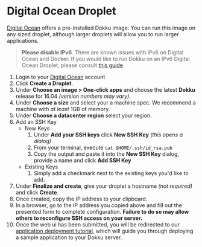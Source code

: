 # Digital Ocean Droplet

[Digital Ocean](https://www.digitalocean.com/products/compute/) offers a pre-installed Dokku image. You can run this image on any sized droplet, although larger droplets will allow you to run larger applications.

> **Please disable IPv6**. There are known issues with IPv6 on Digital Ocean and Docker. If you would like to run Dokku on an IPv6 Digital Ocean Droplet, please consult [this guide](https://jeffloughridge.wordpress.com/2015/01/17/native-ipv6-functionality-in-docker/).

1. Login to your [Digital Ocean](https://m.do.co/c/fe06b043a083) account
2. Click **Create a Droplet**.
3. Under **Choose an image > One-click apps** and choose the latest **Dokku** release for 16.04 _(version numbers may vary)_.
4. Under **Choose a size** and select your a machine spec. We recommend a machine with _at least_ 1GB of memory.
5. Under **Choose a datacenter region** select your region.
6. Add an SSH Key
   * New Keys
     1. Under **Add your SSH keys** click **New SSH Key** _(this opens a dialog)_
     2. From your terminal, execute `cat $HOME/.ssh/id_rsa.pub`
     3. Copy the output and paste it into the **New SSH Key** dialog, provide a name and click **Add SSH Key**
   * Existing Keys
     1. Simply add a checkmark next to the existing keys you'd like to add.
7. Under **Finalize and create**, give your droplet a hostname _(not required)_ and click **Create**.
8. Once created, copy the IP address to your clipboard.
9. In a browser, go to the IP address you copied above and fill out the presented form to complete configuration. **Failure to do so may allow others to reconfigure SSH access on your server.**
10. Once the web ui has been submitted, you will be redirected to our [application deployment tutorial](/docs/deployment/application-deployment.md), which will guide you through deploying a sample application to your Dokku server.
